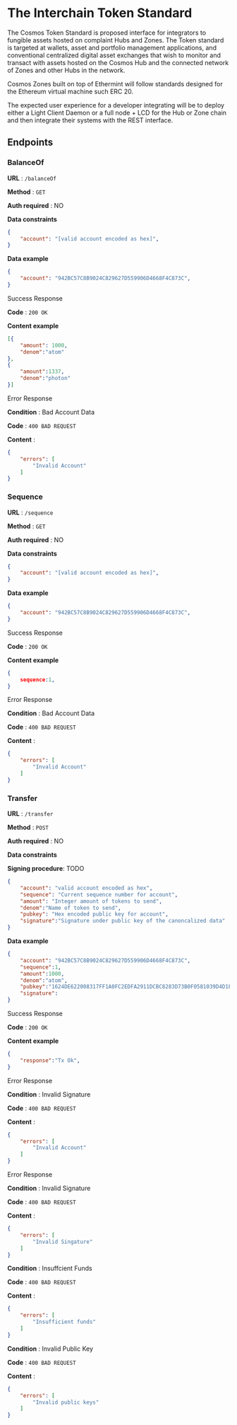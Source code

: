 # The Interchain Token Standard


The Cosmos Token Standard is proposed interface for integrators to fungible assets hosted on complaint Hubs and Zones. The Token standard is targeted at wallets, asset and portfolio  management applications, and conventional centralized digital asset exchanges that wish to monitor and transact with assets hosted on the Cosmos Hub and the connected network of Zones and other Hubs in the network.

Cosmos Zones built on top of Ethermint will follow standards designed for the Ethereum virtual machine such ERC 20.

The expected user experience for a developer integrating will be to deploy either a Light Client Daemon or a full node + LCD for the Hub or Zone chain and then integrate their systems with the REST interface.


## Endpoints

### BalanceOf

**URL** : `/balanceOf`

**Method** : `GET`

**Auth required** : NO

**Data constraints**

```json
{
    "account": "[valid account encoded as hex]",
}
```

**Data example**

```json
{
    "account": "942BC57C8B9024C829627D559906D4668F4C873C",
}
```

Success Response

**Code** : `200 OK`

**Content example**

```json
[{
    "amount": 1000,
    "denom":"atom"
},
{   
    "amount":1337,
    "denom":"photon"
}]
```

Error Response

**Condition** : Bad Account Data

**Code** : `400 BAD REQUEST`

**Content** :

```json
{
    "errors": [
        "Invalid Account"
    ]
}
```

### Sequence

**URL** : `/sequence`

**Method** : `GET`

**Auth required** : NO

**Data constraints**

```json
{
    "account": "[valid account encoded as hex]",
}
```

**Data example**

```json
{
    "account": "942BC57C8B9024C829627D559906D4668F4C873C",
}
```

Success Response

**Code** : `200 OK`

**Content example**

```json
{
    sequence:1,
}
```

Error Response

**Condition** : Bad Account Data

**Code** : `400 BAD REQUEST`

**Content** :

```json
{
    "errors": [
        "Invalid Account"
    ]
}
```


### Transfer

**URL** : `/transfer`

**Method** : `POST`

**Auth required** : NO

**Data constraints**

**Signing procedure**: TODO

```json
{
    "account": "valid account encoded as hex",
    "sequence": "Current sequence number for account",
    "amount": "Integer amount of tokens to send",
    "denom":"Name of token to send",
    "pubkey": "Hex encoded public key for account",
    "signature":"Signature under public key of the canoncalized data"
}
```

**Data example**

```json
{
    "account": "942BC57C8B9024C829627D559906D4668F4C873C",
    "sequence":1,
    "amount":1000,
    "denom":"atom",
    "pubkey":"1624DE622008317FF1A0FC2EDFA2911DCBC8283D73B0F0581039D4D1FE314907EEDCF1ADF6",
    "signature":
}
```

Success Response

**Code** : `200 OK`

**Content example**

```json
{
    "response":"Tx Ok",
}
```

Error Response

**Condition** : Invalid Signature

**Code** : `400 BAD REQUEST`

**Content** :

```json
{
    "errors": [
        "Invalid Account"
    ]
}
```

Error Response

**Condition** : Invalid Signature

**Code** : `400 BAD REQUEST`

**Content** :

```json
{
    "errors": [
        "Invalid Singature"
    ]
}
```

**Condition** : Insuffcient Funds

**Code** : `400 BAD REQUEST`

**Content** :

```json
{
    "errors": [
        "Insufficient funds"
    ]
}
```

**Condition** : Invalid Public Key

**Code** : `400 BAD REQUEST`

**Content** :

```json
{
    "errors": [
        "Invalid public keys"
    ]
}
```